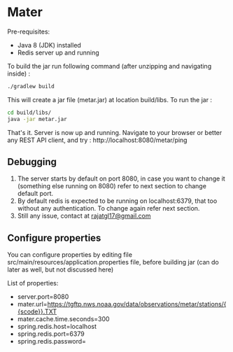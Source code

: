 # Mater

Pre-requisites:
- Java 8 (JDK) installed
- Redis server up and running

To build the jar run following command (after unzipping and navigating inside) :
```sh
./gradlew build
```

This will create a jar file (metar.jar) at location build/libs.
To run the jar :
```sh
cd build/libs/
java -jar metar.jar
```


That's it. Server is now up and running. Navigate to your browser or better any REST API client, and try : http://localhost:8080/metar/ping

## Debugging
1. The server starts by default on port 8080, in case you want to change it (something else running on 8080) refer to next section to change default port.
2. By default redis is expected to be running on localhost:6379, that too without any authentication. To change again refer next section.
3. Still any issue, contact at rajatgl17@gmail.com

## Configure properties
You can configure properties by editing file src/main/resources/application.properties file, before building jar (can do later as well, but not discussed here)

List of properties:
- server.port=8080
- mater.url=https://tgftp.nws.noaa.gov/data/observations/metar/stations/{{scode}}.TXT
- mater.cache.time.seconds=300
- spring.redis.host=localhost
- spring.redis.port=6379
- spring.redis.password=

